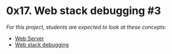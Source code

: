 0x17. Web stack debugging #3
============================

*For this project, students are expected to look at these concepts:*

- [Web Server](https://alx-intranet.hbtn.io/concepts/17)
- [Web stack debugging](https://alx-intranet.hbtn.io/concepts/68)
